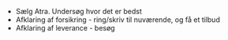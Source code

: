
- Sælg Atra. Undersøg hvor det er bedst
- Afklaring af forsikring - ring/skriv til nuværende, og få et tilbud
- Afklaring af leverance - besøg